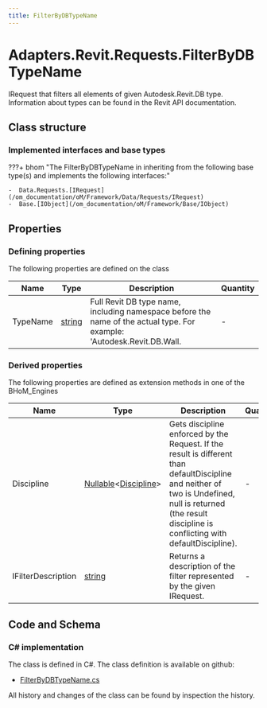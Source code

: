 ```yaml
---
title: FilterByDBTypeName
---
```


# Adapters.Revit.Requests.FilterByDBTypeName

IRequest that filters all elements of given Autodesk.Revit.DB type. Information about types can be found in the Revit API documentation.

## Class structure

### Implemented interfaces and base types

???+ bhom "The FilterByDBTypeName in inheriting from the following base type(s) and implements the following interfaces:"

    -  Data.Requests.[IRequest](/om_documentation/oM/Framework/Data/Requests/IRequest)
    -  Base.[IObject](/om_documentation/oM/Framework/Base/IObject)


## Properties



### Defining properties

The following properties are defined on the class

| Name             | Type             | Description      | Quantity         |
|------------------|------------------|------------------|------------------|
| TypeName | [string](https://learn.microsoft.com/en-us/dotnet/api/System.String?view=netstandard-2.0) | Full Revit DB type name, including namespace before the name of the actual type. For example: 'Autodesk.Revit.DB.Wall. | - |


### Derived properties

The following properties are defined as extension methods in one of the BHoM_Engines

| Name             | Type             | Description      | Quantity         | Engine           |
|------------------|------------------|------------------|------------------|------------------|
| Discipline | [Nullable](https://learn.microsoft.com/en-us/dotnet/api/System.Nullable-1?view=netstandard-2.0)&lt;[Discipline](/om_documentation/oM/Adapter/Adapters/Revit/Enums/Discipline)&gt; | Gets discipline enforced by the Request. If the result is different than defaultDiscipline and neither of two is Undefined, null is returned (the result discipline is conflicting with defaultDiscipline). | - | Revit_Engine |
| IFilterDescription | [string](https://learn.microsoft.com/en-us/dotnet/api/System.String?view=netstandard-2.0) | Returns a description of the filter represented by the given IRequest. | - | Revit_Engine |


## Code and Schema

### C# implementation

The class is defined in C#. The class definition is available on github:

- [FilterByDBTypeName.cs](https://github.com/BHoM/Revit_Toolkit/blob/develop/Revit_oM/Requests/FilterByDBTypeName.cs)

All history and changes of the class can be found by inspection the history.
